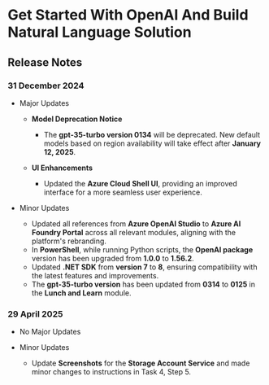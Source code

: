 # Get Started With OpenAI And Build Natural Language Solution 

## Release Notes

### 31 December 2024

- Major Updates  

    - **Model Deprecation Notice**  
        - The **gpt-35-turbo version 0134** will be deprecated. New default models based on region availability will take effect after **January 12, 2025**.  

    - **UI Enhancements**  
        - Updated the **Azure Cloud Shell UI**, providing an improved interface for a more seamless user experience.  

- Minor Updates  

    - Updated all references from **Azure OpenAI Studio** to **Azure AI Foundry Portal** across all relevant modules, aligning with the platform's rebranding.  
    - In **PowerShell**, while running Python scripts, the **OpenAI package** version has been upgraded from **1.0.0** to **1.56.2**.  
    - Updated **.NET SDK** from **version 7** to **8**, ensuring compatibility with the latest features and improvements.  
    - The **gpt-35-turbo version** has been updated from **0314** to **0125** in the **Lunch and Learn** module.
 



### 29 April 2025

- No Major Updates  

- Minor Updates  

    - Update **Screenshots** for the **Storage Account Service** and made minor changes to instructions in Task 4, Step 5.
